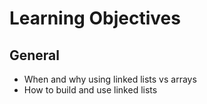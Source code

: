 # Learning Objectives
## General

- When and why using linked lists vs arrays
- How to build and use linked lists
